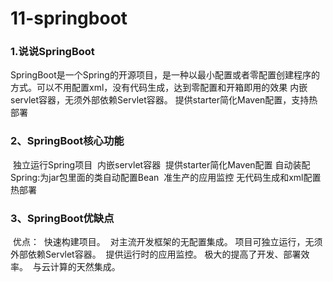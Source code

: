 # 11-springboot

### 1.说说SpringBoot

​	SpringBoot是一个Spring的开源项目，是一种以最小配置或者零配置创建程序的方式。
​	可以不用配置xml，没有代码生成，达到零配置和开箱即用的效果
​	内嵌servlet容器，无须外部依赖Servlet容器。
​	提供starter简化Maven配置，支持热部署
​	

### 2、SpringBoot核心功能

​	独立运行Spring项目
​	内嵌servlet容器
​	提供starter简化Maven配置
​	自动装配Spring:为jar包里面的类自动配置Bean
​	准生产的应用监控
​	无代码生成和xml配置
​	热部署
​	

### 3、SpringBoot优缺点

​	优点：
​		快速构建项目。
​		对主流开发框架的无配置集成。
​		项目可独立运行，无须外部依赖Servlet容器。
​		提供运行时的应用监控。
​		极大的提高了开发、部署效率。
​		与云计算的天然集成。